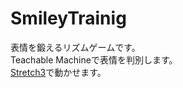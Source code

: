 # SmileyTrainig
表情を鍛えるリズムゲームです。<br>
Teachable Machineで表情を判別します。<br>
[Stretch3](https://stretch3.github.io/)で動かせます。
	
